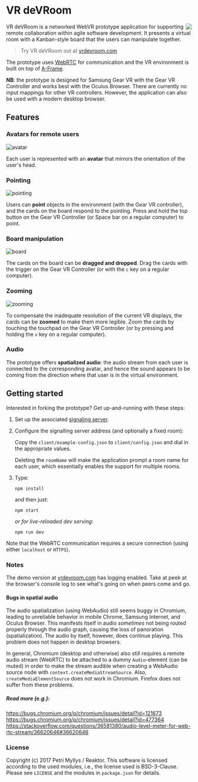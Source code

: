 # VR deVRoom

<img src="https://github.com/Pietrorossellini/vrdevroom/raw/master/docs/logo.png" align="right" />

VR deVRoom is a networked WebVR prototype application for supporting remote collaboration within agile software development.
It presents a virtual room with a Kanban-style board that the users can manipulate together.

> Try VR deVRoom out at [vrdevroom.com](https://www.vrdevroom.com)

The prototype uses [WebRTC](https://developer.mozilla.org/en-US/docs/Web/API/WebRTC_API) for communication
and the VR environment is built on top of [A-Frame](https://aframe.io/).

**NB**: the prototype is designed for Samsung Gear VR with the Gear VR Controller and works best with the Oculus Browser.
There are currently no input mappings for other VR controllers.
However, the application can also be used with a modern desktop browser. 

## Features

### Avatars for remote users

![avatar](https://github.com/Pietrorossellini/vrdevroom/raw/master/docs/avatar.gif)

Each user is represented with an **avatar** that mirrors the orientation of the user's head.

### Pointing

![pointing](https://github.com/Pietrorossellini/vrdevroom/raw/master/docs/pointing.gif)

Users can **point** objects in the environment (with the Gear VR controller), and the cards on the board respond to the pointing.
Press and hold the top button on the Gear VR Controller (or Space bar on a regular computer) to point.

### Board manipulation

![board](https://github.com/Pietrorossellini/vrdevroom/raw/master/docs/board.gif)

The cards on the board can be **dragged and dropped**.
Drag the cards with the trigger on the Gear VR Controller (or with the `c` key on a regular computer).

### Zooming

![zooming](https://github.com/Pietrorossellini/vrdevroom/raw/master/docs/zoom.gif)

To compensate the inadequate resolution of the current VR displays, the cards can be **zoomed** to make them more legible.
Zoom the cards by touching the touchpad on the Gear VR Controller (or by pressing and holding the `v` key on a regular computer).

### Audio

The prototype offers **spatialized audio**: the audio stream from each user is connected to the corresponding avatar,
and hence the sound appears to be coming from the direction where that user is in the virtual environment.

## Getting started

Interested in forking the prototype? Get up-and-running with these steps:

1. Set up the associated [signaling server](https://github.com/Pietrorossellini/vrdevroom-signaling-server).

1. Configure the signalling server address (and optionally a fixed room):

   Copy the `client/example-config.json` to `client/config.json` and dial in the appropriate values.

   Deleting the `roomName` will make the application prompt a room name for each user,
which essentially enables the support for multiple rooms.

1. Type:

    ```
    npm install
    ```
    and then just:
    ```
    npm start
    ```
    *or for live-reloaded dev serving*:
    ```
    npm run dev
    ```

Note that the WebRTC communication requires a secure connection (using either `localhost` or `HTTPS`).

### Notes

The demo version at [vrdevroom.com](https://www.vrdevroom.com) has logging enabled.
Take at peek at the browser's console log to see what's going on when peers come and go.

#### Bugs in spatial audio

The audio spatialization (using WebAudio) still seems buggy in Chromium, leading to unreliable behavior in mobile Chrome, Samsung Internet, and Oculus Browser.
This manifests itself in audio _sometimes_ not being routed properly through the audio graph, causing the loss of panoration (spatialization).
The audio by itself, however, does continue playing. This problem does not happen in desktop browsers.

In general, Chromium (desktop and otherwise) also still requires a remote audio stream (WebRTC) to be attached to a dummy `Audio`-element (can be muted) in order to make the stream audible when creating a WebAudio source node with `context.createMediaStreamSource`. Also, `createMediaElementSource` does not work in Chromium. Firefox does not suffer from these problems.

##### Read more (e.g.):

https://bugs.chromium.org/p/chromium/issues/detail?id=121673
https://bugs.chromium.org/p/chromium/issues/detail?id=477364
https://stackoverflow.com/questions/36581380/audio-level-meter-for-web-rtc-stream/36620646#36620646

### License

Copyright (c) 2017 Petri Myllys / Reaktor.
This software is licensed according to the used modules, i.e.,
the license used is BSD-3-Clause. Please see `LICENSE` and the modules in `package.json` for details.